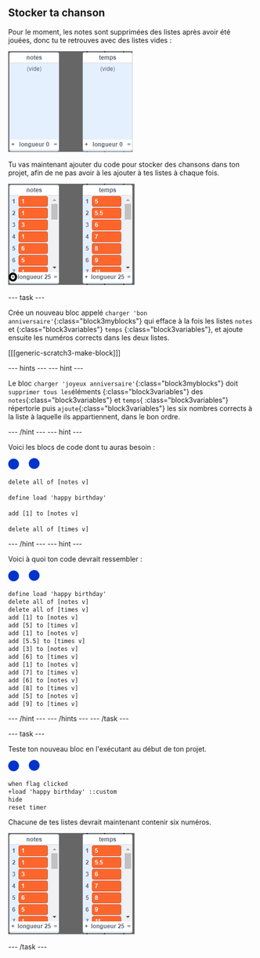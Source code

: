 ## Stocker ta chanson

Pour le moment, les notes sont supprimées des listes après avoir été jouées, donc tu te retrouves avec des listes vides :

![Listes vides](images/empty-lists.png)

Tu vas maintenant ajouter du code pour stocker des chansons dans ton projet, afin de ne pas avoir à les ajouter à tes listes à chaque fois.

![Ajouter des notes et des temps aux listes](images/lists-add-annotated.png)

\--- task \---

Crée un nouveau bloc appelé `charger 'bon anniversaire'`{:class="block3myblocks"} qui efface à la fois les listes `notes` et {:class="block3variables"} `temps` {:class="block3variables"}, et ajoute ensuite les numéros corrects dans les deux listes.

[[[generic-scratch3-make-block]]]

\--- hints \--- \--- hint \---

Le bloc `charger 'joyeux anniversaire'`{:class="block3myblocks"} doit `supprimer tous les`éléments {:class="block3variables"} des `notes`{:class="block3variables"} et `temps`{ :class="block3variables"} répertorie puis `ajoute`{:class="block3variables"} les six nombres corrects à la liste à laquelle ils appartiennent, dans le bon ordre.

\--- /hint \--- \--- hint \---

Voici les blocs de code dont tu auras besoin :

![notes-sprite](images/note-sprite.png)

```blocks3
delete all of [notes v]

define load 'happy birthday'

add [1] to [notes v]

delete all of [times v]
```

\--- /hint \--- \--- hint \---

Voici à quoi ton code devrait ressembler :

![notes-sprite](images/note-sprite.png)

```blocks3
define load 'happy birthday'
delete all of [notes v]
delete all of [times v]
add [1] to [notes v]
add [5] to [times v]
add [1] to [notes v]
add [5.5] to [times v]
add [3] to [notes v]
add [6] to [times v]
add [1] to [notes v]
add [7] to [times v]
add [6] to [notes v]
add [8] to [times v]
add [5] to [notes v]
add [9] to [times v]
```

\--- /hint \--- \--- /hints \--- \--- /task \---

\--- task \---

Teste ton nouveau bloc en l'exécutant au début de ton projet.

![notes-sprite](images/note-sprite.png)

```blocks3
when flag clicked
+load 'happy birthday' ::custom
hide
reset timer
```

Chacune de tes listes devrait maintenant contenir six numéros.

![Listes de notes et de temps](images/lists-add.png)

\--- /task \---